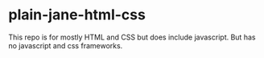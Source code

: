 # plain-jane-html-css
This repo is for mostly HTML and CSS but does include javascript. But has no javascript and css frameworks.
